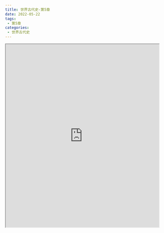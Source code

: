 ```yaml
---
title: 世界古代史-第5章
date: 2022-05-22
tags:
 - 第5章
categories:
 - 世界古代史
---
```




<iframe src="https://history.yourtools.icu/pdf/web/viewer.html?file=https://vkceyugu.cdn.bspapp.com/VKCEYUGU-98958311-3e7b-45a4-9247-ea869d6246c3/02953f99-80c6-4f70-94d0-d518d9f15d8e.pdf" width="100%" height="600px"></iframe>
